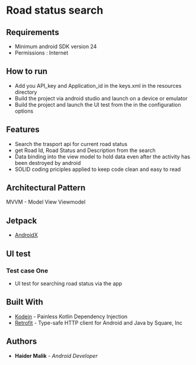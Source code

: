 # Road status search

## Requirements

 - Minimum android SDK version 24
 - Permissions : Internet

## How to run
 
 - Add you API_key and Application_id in the keys.xml in the resources directory
 - Build the project via android studio and launch on a device or emulator
 - Build the project and launch the UI test from the in the configuration options

## Features

 - Search the trasport api for current road status
 - get Road Id, Road Status and Description from the search
 - Data binding into the view model to hold data even after the activity has been destroyed by android
 - SOLID coding priciples applied to keep code clean and easy to read 

## Architectural Pattern

MVVM - Model View Viewmodel

## Jetpack

* [AndroidX](https://developer.android.com/jetpack)

## UI test

### Test case One
 - UI test for searching road status via the app
 
## Built With

* [Kodein](https://github.com/Kodein-Framework/Kodein-DI) - Painless Kotlin Dependency Injection
* [Retrofit](https://github.com/square/retrofit) - Type-safe HTTP client for Android and Java by Square, Inc


## Authors

* **Haider Malik** - *Android Developer* 
